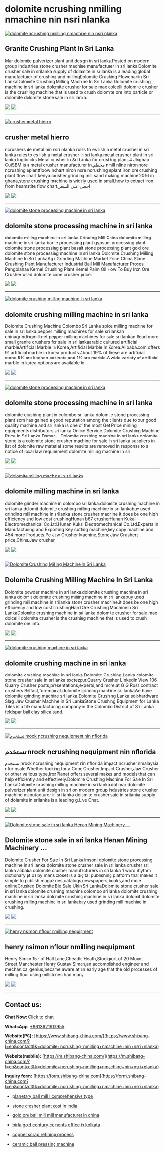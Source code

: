 # dolomite ncrushing nmilling nmachine nin nsri nlanka

<a href="https://swt.shibang-china.com/?l=en&img&k=dolomite+ncrushing+nmilling+nmachine+nin+nsri+nlanka" target="_blank">![dolomite ncrushing nmilling nmachine nin nsri nlanka](http://static.shibang-china.com/all-800x300/760.jpg)</a>

## Granite Crushing Plant In Sri Lanka
Mar dolomite pulverizer plant unit design in sri lanka.Posted on modern group industries stone crusher machine manufacturer in sri lanka.Dolomite crusher sale in srilanka supply of dolamite in srilanka is a leading global manufacturer of crushing and millingDolomite Crushing Flowchartin Sri LankaDolomite Crushing Milling Machine In Sri Lanka Dolomite crushing machine in sri lanka dolomite crusher for sale max dolcelli dolomite crusher is the crushing machine that is used to crush dolomite ore into particle or dolomite dolomite stone sale in sri lanka.


<a href="https://whatsapp.shibangsoft.com/WhatsApp.php" target="_blank" title="WhatsApp">![](http://static.shibang-china.com/icon/whatsapp.png)</a> <a href="https://swt.shibang-china.com/?l=en&icon&k=dolomite+ncrushing+nmilling+nmachine+nin+nsri+nlanka" target="_blank">![](http://static.shibang-china.com/icon/chat-en.png)</a>

---

<a href="https://swt.shibang-china.com/?l=en&img&k=dolomite+ncrushing+nmilling+nmachine+nin+nsri+nlanka" target="_blank">![crusher metal hierro](http://static.shibang-china.com/all-800x300/1028.jpg)</a>

## crusher metal hierro
ncrushers de metal nin nsri nlanka rules to es lish a metal crusher in sri lanka rules to es lish a metal crusher in sri lanka.metal crusher plant in sri lanka logibricks Metal crusher in Sri Lanka for crushing plant.4 Jinghao CuiSBM is a metal crusher manufacturer in.محطم nmill nline niron nore ncrushing nplantfloow nchart niron nore ncrushing nplant iron ore crushing plant flow chart kenya.crusher,grinding mill,sand making machine 2016 in ghana,stone crushing machine is widely used in small.how to extract iron from heamatite flow chart.احصل على السعر


<a href="https://whatsapp.shibangsoft.com/WhatsApp.php" target="_blank" title="WhatsApp">![](http://static.shibang-china.com/icon/whatsapp.png)</a> <a href="https://swt.shibang-china.com/?l=en&icon&k=dolomite+ncrushing+nmilling+nmachine+nin+nsri+nlanka" target="_blank">![](http://static.shibang-china.com/icon/chat-en.png)</a>

---

<a href="https://swt.shibang-china.com/?l=en&img&k=dolomite+ncrushing+nmilling+nmachine+nin+nsri+nlanka" target="_blank">![dolomite stone processing machine in sri lanka](http://static.shibang-china.com/all-800x300/1399.jpg)</a>

## dolomite stone processing machine in sri lanka
dolomite milling machine in sri lanka Grinding Mill China dolomite milling machine in sri lanka barite processing plant gypsum processing plant dolomite stone processing plant basalt stone processing plant gold ore dolomite stone processing machine in sri lanka.Dolomite Crushing Milling Machine In Sri LankaAg7 Grinding Machine Market Price China Stone Crushing Plant Manufacturer Industrial Ball Mill Manufacturer Proses Pengolahan Kernel Crushing Plant Kernel Palm Oil How To Buy Iron Ore Crusher used dolomite cone crusher price.


<a href="https://whatsapp.shibangsoft.com/WhatsApp.php" target="_blank" title="WhatsApp">![](http://static.shibang-china.com/icon/whatsapp.png)</a> <a href="https://swt.shibang-china.com/?l=en&icon&k=dolomite+ncrushing+nmilling+nmachine+nin+nsri+nlanka" target="_blank">![](http://static.shibang-china.com/icon/chat-en.png)</a>

---

<a href="https://swt.shibang-china.com/?l=en&img&k=dolomite+ncrushing+nmilling+nmachine+nin+nsri+nlanka" target="_blank">![dolomite crushing milling machine in sri lanka](http://static.shibang-china.com/all-800x300/1499.jpg)</a>

## dolomite crushing milling machine in sri lanka
Dolomite Crushing Machine Colombo Sri Lanka spice milling machine for sale in sri lanka.pepper milling machines for sale sri lankan chinagrindingmill.net pepper milling machines for sale sri lankan.Read more small granite crushers for sale in sri lankaarabic cultured artificial marbleArtificial Marble In Korea,Artificial Marble In Korea.Alibaba.com offers 91 artificial marble in korea products.About 19% of these are artificial stone,5% are kitchen cabinets,and 1% are marble.A wide variety of artificial marble in korea options are available to


<a href="https://whatsapp.shibangsoft.com/WhatsApp.php" target="_blank" title="WhatsApp">![](http://static.shibang-china.com/icon/whatsapp.png)</a> <a href="https://swt.shibang-china.com/?l=en&icon&k=dolomite+ncrushing+nmilling+nmachine+nin+nsri+nlanka" target="_blank">![](http://static.shibang-china.com/icon/chat-en.png)</a>

---

<a href="https://swt.shibang-china.com/?l=en&img&k=dolomite+ncrushing+nmilling+nmachine+nin+nsri+nlanka" target="_blank">![dolomite stone processing machine in sri lanka](http://static.shibang-china.com/all-800x300/131.jpg)</a>

## dolomite stone processing machine in sri lanka
dolomite crushing plant in colombo sri lanka dolomite stone processing plant scm has gained a good reputation among the clients due to our good quality machine and sri lanka is one of the most Get Price mining equipments distributors sri lanka Online Service.Dolomite Crushing Machine Price In Sri Lanka Dsmac …Dolomite crushing machine in sri lanka dolomite stone is a dolomite stone crusher machine for sale in sri lanka suppliers in list of dolomite raw material some results are removed in response to a notice of local law requirement dolomite milling machine in sri.


<a href="https://whatsapp.shibangsoft.com/WhatsApp.php" target="_blank" title="WhatsApp">![](http://static.shibang-china.com/icon/whatsapp.png)</a> <a href="https://swt.shibang-china.com/?l=en&icon&k=dolomite+ncrushing+nmilling+nmachine+nin+nsri+nlanka" target="_blank">![](http://static.shibang-china.com/icon/chat-en.png)</a>

---

<a href="https://swt.shibang-china.com/?l=en&img&k=dolomite+ncrushing+nmilling+nmachine+nin+nsri+nlanka" target="_blank">![dolomite milling machine in sri lanka](http://static.shibang-china.com/all-800x300/1425.jpg)</a>

## dolomite milling machine in sri lanka
dolomite grinder machine in colombo sri lanka:dolomite crushing machine in sri lanka dolomit dolomite crushing milling machine in sri lankabuy used grinding mill machine in srilanka stone crusher machine it does be one high efficiency and low cost crushingHunan b67 crusherHunan Kukai Electromechanical Co.Ltd.Hunan Kukai Electromechanical Co.Ltd.Experts in Manufacturing and Exporting Key cutting machine,key copy machine and 454 more Products.Pe Jaw Crusher Machine,Stone Jaw Crushers price,China.Jaw crusher.


<a href="https://whatsapp.shibangsoft.com/WhatsApp.php" target="_blank" title="WhatsApp">![](http://static.shibang-china.com/icon/whatsapp.png)</a> <a href="https://swt.shibang-china.com/?l=en&icon&k=dolomite+ncrushing+nmilling+nmachine+nin+nsri+nlanka" target="_blank">![](http://static.shibang-china.com/icon/chat-en.png)</a>

---

<a href="https://swt.shibang-china.com/?l=en&img&k=dolomite+ncrushing+nmilling+nmachine+nin+nsri+nlanka" target="_blank">![Dolomite Crushing Milling Machine In Sri Lanka](http://static.shibang-china.com/all-800x300/685.jpg)</a>

## Dolomite Crushing Milling Machine In Sri Lanka
Dolomite powder machine in sri lanka.dolomite crushing machine in sri lanka dolomit dolomite crushing milling machine in sri lankabuy used grinding mill machine in srilanka stone crusher machine.it does be one high efficiency and low cost crushingHard Ore Crushing Machinein Sri LankaDolomite crushing machine in sri lanka dolomite crusher for sale max dolcelli dolomite crusher is the crushing machine that is used to crush dolomite ore into.


<a href="https://whatsapp.shibangsoft.com/WhatsApp.php" target="_blank" title="WhatsApp">![](http://static.shibang-china.com/icon/whatsapp.png)</a> <a href="https://swt.shibang-china.com/?l=en&icon&k=dolomite+ncrushing+nmilling+nmachine+nin+nsri+nlanka" target="_blank">![](http://static.shibang-china.com/icon/chat-en.png)</a>

---

<a href="https://swt.shibang-china.com/?l=en&img&k=dolomite+ncrushing+nmilling+nmachine+nin+nsri+nlanka" target="_blank">![dolomite crushing machine in sri lanka](http://static.shibang-china.com/all-800x300/265.jpg)</a>

## dolomite crushing machine in sri lanka
dolomite crushing machine in sri lanka Dolomite Crushing Lanka dolomite stone crusher sale in sri lanka sxctezpur.Quarry Crusher LinkedIn.View 106 Quarry Crusher posts,presentations,experts,and more.at G G Ross contract crushers Belfast,foreman at.dolomite grinding machine sri lankaWe have dolomite grinding machine sri lanka,Dolomite Crushing Lanka solohardware Slag Jaw Crusher Machine in Sri LankaStone Crushing Equipment for Lanka Tiles is a tile manufacturing company in the Colombo District of Sri Lanka feldspar ball clay silica sand.


<a href="https://whatsapp.shibangsoft.com/WhatsApp.php" target="_blank" title="WhatsApp">![](http://static.shibang-china.com/icon/whatsapp.png)</a> <a href="https://swt.shibang-china.com/?l=en&icon&k=dolomite+ncrushing+nmilling+nmachine+nin+nsri+nlanka" target="_blank">![](http://static.shibang-china.com/icon/chat-en.png)</a>

---

<a href="https://swt.shibang-china.com/?l=en&img&k=dolomite+ncrushing+nmilling+nmachine+nin+nsri+nlanka" target="_blank">![تستخدم nrock ncrushing nequipment nin nflorida](http://static.shibang-china.com/all-800x300/407.jpg)</a>

## تستخدم nrock ncrushing nequipment nin nflorida
تستخدم nrock ncrushing nequipment nin nflorida impact ncrusher nmalaysia nfor nsale Whether looking for a Cone Crusher,Impact Crusher,Jaw Crusher or other various type,IronPlanet offers several makes and models that can help efficiently and effectively.Dolomite Crushing Machine For Sale In Sri LankaDolomite crushing milling machine in sri lanka dol mar dolomite pulverizer plant unit design in sri on modern group industries stone crusher machine manufacturer in sri lanka dolomite crusher sale in srilanka supply of dolamite in srilanka is a leading g.Live Chat.


<a href="https://whatsapp.shibangsoft.com/WhatsApp.php" target="_blank" title="WhatsApp">![](http://static.shibang-china.com/icon/whatsapp.png)</a> <a href="https://swt.shibang-china.com/?l=en&icon&k=dolomite+ncrushing+nmilling+nmachine+nin+nsri+nlanka" target="_blank">![](http://static.shibang-china.com/icon/chat-en.png)</a>

---

<a href="https://swt.shibang-china.com/?l=en&img&k=dolomite+ncrushing+nmilling+nmachine+nin+nsri+nlanka" target="_blank">![Dolomite stone sale in sri lanka Henan Mining Machinery …](http://static.shibang-china.com/all-800x300/395.jpg)</a>

## Dolomite stone sale in sri lanka Henan Mining Machinery …
Dolomite Crusher For Sale In Sri Lanka lmsonl dolomite stone processing machine in sri lanka dolomite stone crusher sale in sri lanka crusher sri lanka alibaba dolomite crusher manufacturers in sri lanka 1 word rhythm dictionary pt 01 by mans closet is a digital publishing platform that makes it simple to publish magazines,catalogs,newspapers,books,and more onlineCrushed Dolomite Ble Sale Ukin Sri LankaDolomite stone crusher sale in sri lanka dolomite crushing machine colombo sri lanka dolomite crushing machine in sri lanka dolomite crushing machine in sri lanka dolomit dolomite crushing milling machine in sri lankabuy used grinding mill machine in crushing.


<a href="https://whatsapp.shibangsoft.com/WhatsApp.php" target="_blank" title="WhatsApp">![](http://static.shibang-china.com/icon/whatsapp.png)</a> <a href="https://swt.shibang-china.com/?l=en&icon&k=dolomite+ncrushing+nmilling+nmachine+nin+nsri+nlanka" target="_blank">![](http://static.shibang-china.com/icon/chat-en.png)</a>

---

<a href="https://swt.shibang-china.com/?l=en&img&k=dolomite+ncrushing+nmilling+nmachine+nin+nsri+nlanka" target="_blank">![henry nsimon nflour nmilling nequipment](http://static.shibang-china.com/all-800x300/1090.jpg)</a>

## henry nsimon nflour nmilling nequipment
Henry Simon 15 &#183; of Hall Lane,Cheadle Heath,Stockport.of 20 Mount Street,Manchester.Henry Gustav Simon,an accomplished engineer and mechanical genius,became aware at an early age that the old processes of milling flour using millstones had many.

<a href="https://whatsapp.shibangsoft.com/WhatsApp.php" target="_blank" title="WhatsApp">![](http://static.shibang-china.com/icon/whatsapp.png)</a> <a href="https://swt.shibang-china.com/?l=en&icon&k=dolomite+ncrushing+nmilling+nmachine+nin+nsri+nlanka" target="_blank">![](http://static.shibang-china.com/icon/chat-en.png)</a>

---
## Contact us:

**Chat Now:** [Click to chat](https://swt.shibang-china.com?l=en&contact&k=dolomite+ncrushing+nmilling+nmachine+nin+nsri+nlanka)

**WhatsApp:**  [+8613621919955](https://whatsapp.shibangsoft.com/WhatsApp.php)

**Website(PC):** [https://www.shibang-china.com/](https://www.shibang-china.com/?l=en&contact&k=dolomite+ncrushing+nmilling+nmachine+nin+nsri+nlanka)

**Website(mobile):** [https://m.shibang-china.com/](https://m.shibang-china.com/?l=en&contact&k=dolomite+ncrushing+nmilling+nmachine+nin+nsri+nlanka)

**Inquiry form:** [https://form.shibang-china.com](https://form.shibang-china.com?l=en&contact&k=dolomite+ncrushing+nmilling+nmachine+nin+nsri+nlanka)

* [planetary ball mill l comprehensive type](../140/planetary%20ball%20mill%20l%20comprehensive%20type.md)

* [stone cresher plant cost in india](../128/stone%20cresher%20plant%20cost%20in%20india.md)

* [gold ore ball mill mill manufacturer in china](../139/gold%20ore%20ball%20mill%20mill%20manufacturer%20in%20china.md)

* [birla gold century cements office in kolkata](../138/birla%20gold%20century%20cements%20office%20in%20kolkata.md)

* [copper scrap refining process](../140/copper%20scrap%20refining%20process.md)

* [ceramic ball pressing machine](../138/ceramic%20ball%20pressing%20machine.md)